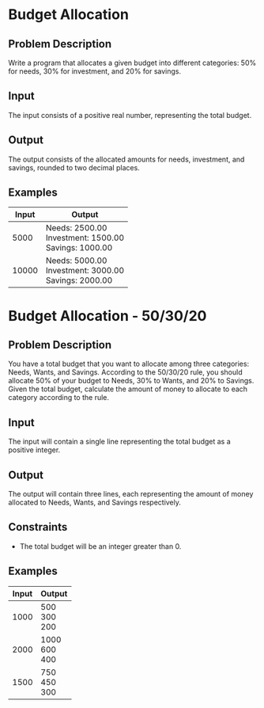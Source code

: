 # Budget Allocation

## Problem Description

Write a program that allocates a given budget into different categories: 50% for needs, 30% for investment, and 20% for savings.

## Input

The input consists of a positive real number, representing the total budget.

## Output

The output consists of the allocated amounts for needs, investment, and savings, rounded to two decimal places.

## Examples

|Input|Output|
|-|-|
|5000|Needs: 2500.00<br />Investment: 1500.00<br />Savings: 1000.00|
|10000|Needs: 5000.00<br />Investment: 3000.00<br />Savings: 2000.00|

# Budget Allocation - 50/30/20

## Problem Description
You have a total budget that you want to allocate among three categories: Needs, Wants, and Savings. According to the 50/30/20 rule, you should allocate 50% of your budget to Needs, 30% to Wants, and 20% to Savings. Given the total budget, calculate the amount of money to allocate to each category according to the rule.

## Input
The input will contain a single line representing the total budget as a positive integer.

## Output
The output will contain three lines, each representing the amount of money allocated to Needs, Wants, and Savings respectively.

## Constraints
- The total budget will be an integer greater than 0.

## Examples
|Input|Output|
|-|-|
|1000|500<br>300<br>200|
|2000|1000<br>600<br>400|
|1500|750<br>450<br>300|